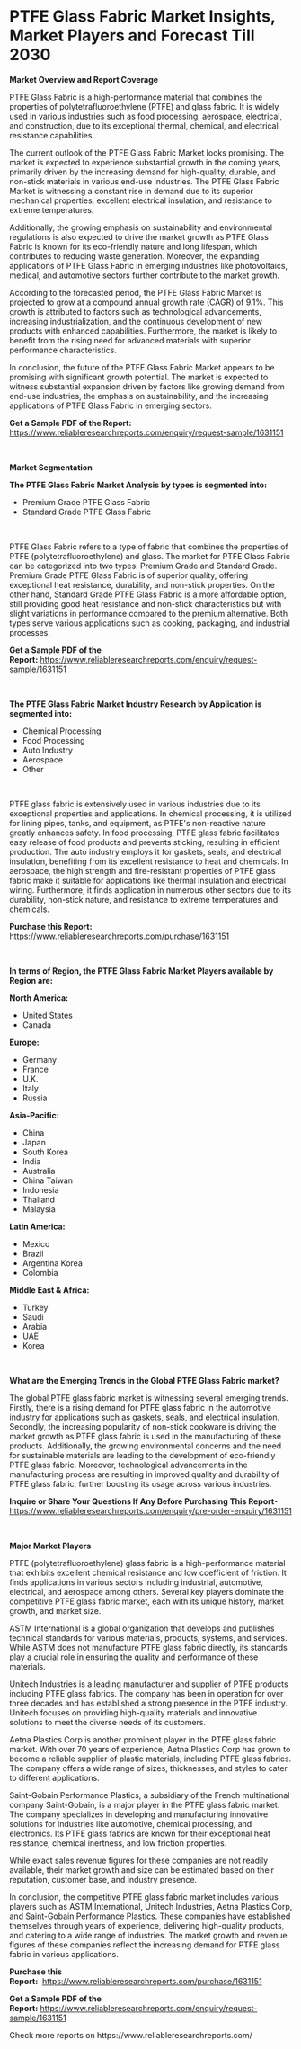 <p><h1>PTFE Glass Fabric Market Insights, Market Players and Forecast Till 2030</h1></p><p><strong>Market Overview and Report Coverage</strong></p>
<p><p>PTFE Glass Fabric is a high-performance material that combines the properties of polytetrafluoroethylene (PTFE) and glass fabric. It is widely used in various industries such as food processing, aerospace, electrical, and construction, due to its exceptional thermal, chemical, and electrical resistance capabilities.</p><p>The current outlook of the PTFE Glass Fabric Market looks promising. The market is expected to experience substantial growth in the coming years, primarily driven by the increasing demand for high-quality, durable, and non-stick materials in various end-use industries. The PTFE Glass Fabric Market is witnessing a constant rise in demand due to its superior mechanical properties, excellent electrical insulation, and resistance to extreme temperatures.</p><p>Additionally, the growing emphasis on sustainability and environmental regulations is also expected to drive the market growth as PTFE Glass Fabric is known for its eco-friendly nature and long lifespan, which contributes to reducing waste generation. Moreover, the expanding applications of PTFE Glass Fabric in emerging industries like photovoltaics, medical, and automotive sectors further contribute to the market growth.</p><p>According to the forecasted period, the PTFE Glass Fabric Market is projected to grow at a compound annual growth rate (CAGR) of 9.1%. This growth is attributed to factors such as technological advancements, increasing industrialization, and the continuous development of new products with enhanced capabilities. Furthermore, the market is likely to benefit from the rising need for advanced materials with superior performance characteristics.</p><p>In conclusion, the future of the PTFE Glass Fabric Market appears to be promising with significant growth potential. The market is expected to witness substantial expansion driven by factors like growing demand from end-use industries, the emphasis on sustainability, and the increasing applications of PTFE Glass Fabric in emerging sectors.</p></p>
<p><strong>Get a Sample PDF of the Report:</strong> <a href="https://www.reliableresearchreports.com/enquiry/request-sample/1631151">https://www.reliableresearchreports.com/enquiry/request-sample/1631151</a></p>
<p>&nbsp;</p>
<p><strong>Market Segmentation</strong></p>
<p><strong>The PTFE Glass Fabric Market Analysis by types is segmented into:</strong></p>
<p><ul><li>Premium Grade PTFE Glass Fabric</li><li>Standard Grade PTFE Glass Fabric</li></ul></p>
<p>&nbsp;</p>
<p><p>PTFE Glass Fabric refers to a type of fabric that combines the properties of PTFE (polytetrafluoroethylene) and glass. The market for PTFE Glass Fabric can be categorized into two types: Premium Grade and Standard Grade. Premium Grade PTFE Glass Fabric is of superior quality, offering exceptional heat resistance, durability, and non-stick properties. On the other hand, Standard Grade PTFE Glass Fabric is a more affordable option, still providing good heat resistance and non-stick characteristics but with slight variations in performance compared to the premium alternative. Both types serve various applications such as cooking, packaging, and industrial processes.</p></p>
<p><strong>Get a Sample PDF of the Report:</strong>&nbsp;<a href="https://www.reliableresearchreports.com/enquiry/request-sample/1631151">https://www.reliableresearchreports.com/enquiry/request-sample/1631151</a></p>
<p>&nbsp;</p>
<p><strong>The PTFE Glass Fabric Market Industry Research by Application is segmented into:</strong></p>
<p><ul><li>Chemical Processing</li><li>Food Processing</li><li>Auto Industry</li><li>Aerospace</li><li>Other</li></ul></p>
<p>&nbsp;</p>
<p><p>PTFE glass fabric is extensively used in various industries due to its exceptional properties and applications. In chemical processing, it is utilized for lining pipes, tanks, and equipment, as PTFE's non-reactive nature greatly enhances safety. In food processing, PTFE glass fabric facilitates easy release of food products and prevents sticking, resulting in efficient production. The auto industry employs it for gaskets, seals, and electrical insulation, benefiting from its excellent resistance to heat and chemicals. In aerospace, the high strength and fire-resistant properties of PTFE glass fabric make it suitable for applications like thermal insulation and electrical wiring. Furthermore, it finds application in numerous other sectors due to its durability, non-stick nature, and resistance to extreme temperatures and chemicals.</p></p>
<p><strong>Purchase this Report:</strong>&nbsp; <a href="https://www.reliableresearchreports.com/purchase/1631151">https://www.reliableresearchreports.com/purchase/1631151</a></p>
<p>&nbsp;</p>
<p><strong>In terms of Region, the PTFE Glass Fabric Market Players available by Region are:</strong></p>
<p>
    <p> <strong> North America: </strong>
        <ul>
            <li>United States</li>
            <li>Canada</li>
        </ul>
        </p> 
    <p> <strong> Europe: </strong>
        <ul>
            <li>Germany</li>
            <li>France</li>
            <li>U.K.</li>
            <li>Italy</li>
            <li>Russia</li>
        </ul>
        </p> 
    <p> <strong> Asia-Pacific: </strong>
        <ul>
            <li>China</li>
            <li>Japan</li>
            <li>South Korea</li>
            <li>India</li>
            <li>Australia</li>
            <li>China Taiwan</li>
            <li>Indonesia</li>
            <li>Thailand</li>
            <li>Malaysia</li>
        </ul>
        </p> 
    <p> <strong> Latin America: </strong>
        <ul>
            <li>Mexico</li>
            <li>Brazil</li>
            <li>Argentina Korea</li>
            <li>Colombia</li>
        </ul>
        </p> 
    <p> <strong> Middle East & Africa: </strong>
        <ul>
            <li>Turkey</li>
            <li>Saudi</li>
            <li>Arabia</li>
            <li>UAE</li>
            <li>Korea</li>
        </ul>
    </p>
    </p>
<p>&nbsp;</p>
<p><strong>What are the Emerging Trends in the Global PTFE Glass Fabric market?</strong></p>
<p><p>The global PTFE glass fabric market is witnessing several emerging trends. Firstly, there is a rising demand for PTFE glass fabric in the automotive industry for applications such as gaskets, seals, and electrical insulation. Secondly, the increasing popularity of non-stick cookware is driving the market growth as PTFE glass fabric is used in the manufacturing of these products. Additionally, the growing environmental concerns and the need for sustainable materials are leading to the development of eco-friendly PTFE glass fabric. Moreover, technological advancements in the manufacturing process are resulting in improved quality and durability of PTFE glass fabric, further boosting its usage across various industries.</p></p>
<p><strong>Inquire or Share Your Questions If Any Before Purchasing This Report</strong>- <a href="https://www.reliableresearchreports.com/enquiry/pre-order-enquiry/1631151">https://www.reliableresearchreports.com/enquiry/pre-order-enquiry/1631151</a></p>
<p>&nbsp;</p>
<p><strong>Major Market Players</strong></p>
<p><p>PTFE (polytetrafluoroethylene) glass fabric is a high-performance material that exhibits excellent chemical resistance and low coefficient of friction. It finds applications in various sectors including industrial, automotive, electrical, and aerospace among others. Several key players dominate the competitive PTFE glass fabric market, each with its unique history, market growth, and market size.</p><p>ASTM International is a global organization that develops and publishes technical standards for various materials, products, systems, and services. While ASTM does not manufacture PTFE glass fabric directly, its standards play a crucial role in ensuring the quality and performance of these materials.</p><p>Unitech Industries is a leading manufacturer and supplier of PTFE products including PTFE glass fabrics. The company has been in operation for over three decades and has established a strong presence in the PTFE industry. Unitech focuses on providing high-quality materials and innovative solutions to meet the diverse needs of its customers.</p><p>Aetna Plastics Corp is another prominent player in the PTFE glass fabric market. With over 70 years of experience, Aetna Plastics Corp has grown to become a reliable supplier of plastic materials, including PTFE glass fabrics. The company offers a wide range of sizes, thicknesses, and styles to cater to different applications.</p><p>Saint-Gobain Performance Plastics, a subsidiary of the French multinational company Saint-Gobain, is a major player in the PTFE glass fabric market. The company specializes in developing and manufacturing innovative solutions for industries like automotive, chemical processing, and electronics. Its PTFE glass fabrics are known for their exceptional heat resistance, chemical inertness, and low friction properties.</p><p>While exact sales revenue figures for these companies are not readily available, their market growth and size can be estimated based on their reputation, customer base, and industry presence.</p><p>In conclusion, the competitive PTFE glass fabric market includes various players such as ASTM International, Unitech Industries, Aetna Plastics Corp, and Saint-Gobain Performance Plastics. These companies have established themselves through years of experience, delivering high-quality products, and catering to a wide range of industries. The market growth and revenue figures of these companies reflect the increasing demand for PTFE glass fabric in various applications.</p></p>
<p><strong>Purchase this Report:</strong>&nbsp;&nbsp;<a href="https://www.reliableresearchreports.com/purchase/1631151">https://www.reliableresearchreports.com/purchase/1631151</a></p>
<p></p>
<p><strong>Get a Sample PDF of the Report:</strong>&nbsp;<a href="https://www.reliableresearchreports.com/enquiry/request-sample/1631151">https://www.reliableresearchreports.com/enquiry/request-sample/1631151</a></p>
<p>Check more reports on https://www.reliableresearchreports.com/</p>